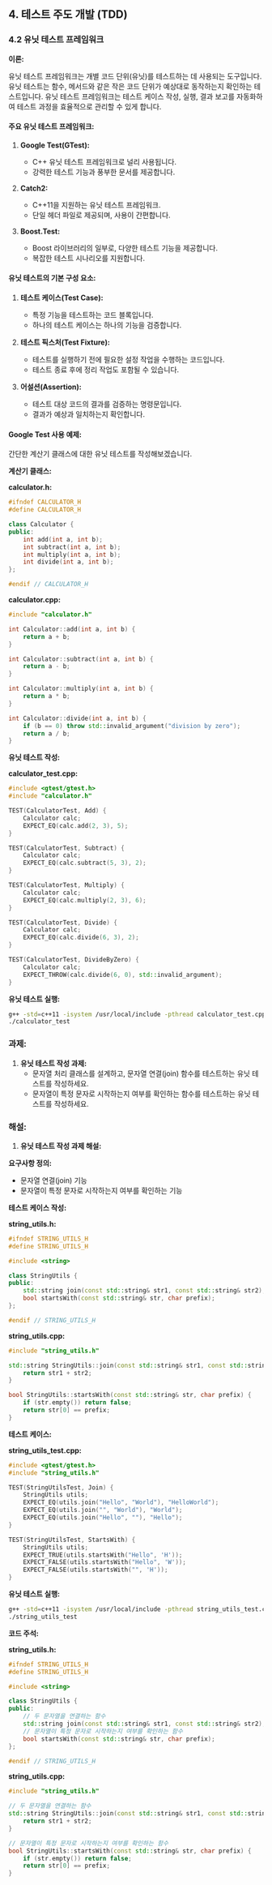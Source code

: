 ## 4. 테스트 주도 개발 (TDD)

### 4.2 유닛 테스트 프레임워크

**이론:**

유닛 테스트 프레임워크는 개별 코드 단위(유닛)를 테스트하는 데 사용되는 도구입니다. 유닛 테스트는 함수, 메서드와 같은 작은 코드 단위가 예상대로 동작하는지 확인하는 테스트입니다. 유닛 테스트 프레임워크는 테스트 케이스 작성, 실행, 결과 보고를 자동화하여 테스트 과정을 효율적으로 관리할 수 있게 합니다.

#### **주요 유닛 테스트 프레임워크:**

1. **Google Test(GTest):**
   - C++ 유닛 테스트 프레임워크로 널리 사용됩니다.
   - 강력한 테스트 기능과 풍부한 문서를 제공합니다.

2. **Catch2:**
   - C++11을 지원하는 유닛 테스트 프레임워크.
   - 단일 헤더 파일로 제공되며, 사용이 간편합니다.

3. **Boost.Test:**
   - Boost 라이브러리의 일부로, 다양한 테스트 기능을 제공합니다.
   - 복잡한 테스트 시나리오를 지원합니다.

#### **유닛 테스트의 기본 구성 요소:**

1. **테스트 케이스(Test Case):**
   - 특정 기능을 테스트하는 코드 블록입니다.
   - 하나의 테스트 케이스는 하나의 기능을 검증합니다.

2. **테스트 픽스처(Test Fixture):**
   - 테스트를 실행하기 전에 필요한 설정 작업을 수행하는 코드입니다.
   - 테스트 종료 후에 정리 작업도 포함될 수 있습니다.

3. **어설션(Assertion):**
   - 테스트 대상 코드의 결과를 검증하는 명령문입니다.
   - 결과가 예상과 일치하는지 확인합니다.

#### **Google Test 사용 예제:**

간단한 계산기 클래스에 대한 유닛 테스트를 작성해보겠습니다.

**계산기 클래스:**

**calculator.h:**

```cpp
#ifndef CALCULATOR_H
#define CALCULATOR_H

class Calculator {
public:
    int add(int a, int b);
    int subtract(int a, int b);
    int multiply(int a, int b);
    int divide(int a, int b);
};

#endif // CALCULATOR_H
```

**calculator.cpp:**

```cpp
#include "calculator.h"

int Calculator::add(int a, int b) {
    return a + b;
}

int Calculator::subtract(int a, int b) {
    return a - b;
}

int Calculator::multiply(int a, int b) {
    return a * b;
}

int Calculator::divide(int a, int b) {
    if (b == 0) throw std::invalid_argument("division by zero");
    return a / b;
}
```

**유닛 테스트 작성:**

**calculator_test.cpp:**

```cpp
#include <gtest/gtest.h>
#include "calculator.h"

TEST(CalculatorTest, Add) {
    Calculator calc;
    EXPECT_EQ(calc.add(2, 3), 5);
}

TEST(CalculatorTest, Subtract) {
    Calculator calc;
    EXPECT_EQ(calc.subtract(5, 3), 2);
}

TEST(CalculatorTest, Multiply) {
    Calculator calc;
    EXPECT_EQ(calc.multiply(2, 3), 6);
}

TEST(CalculatorTest, Divide) {
    Calculator calc;
    EXPECT_EQ(calc.divide(6, 3), 2);
}

TEST(CalculatorTest, DivideByZero) {
    Calculator calc;
    EXPECT_THROW(calc.divide(6, 0), std::invalid_argument);
}
```

**유닛 테스트 실행:**

```sh
g++ -std=c++11 -isystem /usr/local/include -pthread calculator_test.cpp calculator.cpp -lgtest -lgtest_main -o calculator_test
./calculator_test
```

### 과제:

1. **유닛 테스트 작성 과제:**
   - 문자열 처리 클래스를 설계하고, 문자열 연결(join) 함수를 테스트하는 유닛 테스트를 작성하세요.
   - 문자열이 특정 문자로 시작하는지 여부를 확인하는 함수를 테스트하는 유닛 테스트를 작성하세요.

### 해설:

1. **유닛 테스트 작성 과제 해설:**

**요구사항 정의:**

- 문자열 연결(join) 기능
- 문자열이 특정 문자로 시작하는지 여부를 확인하는 기능

**테스트 케이스 작성:**

**string_utils.h:**

```cpp
#ifndef STRING_UTILS_H
#define STRING_UTILS_H

#include <string>

class StringUtils {
public:
    std::string join(const std::string& str1, const std::string& str2);
    bool startsWith(const std::string& str, char prefix);
};

#endif // STRING_UTILS_H
```

**string_utils.cpp:**

```cpp
#include "string_utils.h"

std::string StringUtils::join(const std::string& str1, const std::string& str2) {
    return str1 + str2;
}

bool StringUtils::startsWith(const std::string& str, char prefix) {
    if (str.empty()) return false;
    return str[0] == prefix;
}
```

**테스트 케이스:**

**string_utils_test.cpp:**

```cpp
#include <gtest/gtest.h>
#include "string_utils.h"

TEST(StringUtilsTest, Join) {
    StringUtils utils;
    EXPECT_EQ(utils.join("Hello", "World"), "HelloWorld");
    EXPECT_EQ(utils.join("", "World"), "World");
    EXPECT_EQ(utils.join("Hello", ""), "Hello");
}

TEST(StringUtilsTest, StartsWith) {
    StringUtils utils;
    EXPECT_TRUE(utils.startsWith("Hello", 'H'));
    EXPECT_FALSE(utils.startsWith("Hello", 'W'));
    EXPECT_FALSE(utils.startsWith("", 'H'));
}
```

**유닛 테스트 실행:**

```sh
g++ -std=c++11 -isystem /usr/local/include -pthread string_utils_test.cpp string_utils.cpp -lgtest -lgtest_main -o string_utils_test
./string_utils_test
```

**코드 주석:**

**string_utils.h:**

```cpp
#ifndef STRING_UTILS_H
#define STRING_UTILS_H

#include <string>

class StringUtils {
public:
    // 두 문자열을 연결하는 함수
    std::string join(const std::string& str1, const std::string& str2);
    // 문자열이 특정 문자로 시작하는지 여부를 확인하는 함수
    bool startsWith(const std::string& str, char prefix);
};

#endif // STRING_UTILS_H
```

**string_utils.cpp:**

```cpp
#include "string_utils.h"

// 두 문자열을 연결하는 함수
std::string StringUtils::join(const std::string& str1, const std::string& str2) {
    return str1 + str2;
}

// 문자열이 특정 문자로 시작하는지 여부를 확인하는 함수
bool StringUtils::startsWith(const std::string& str, char prefix) {
    if (str.empty()) return false;
    return str[0] == prefix;
}
```
